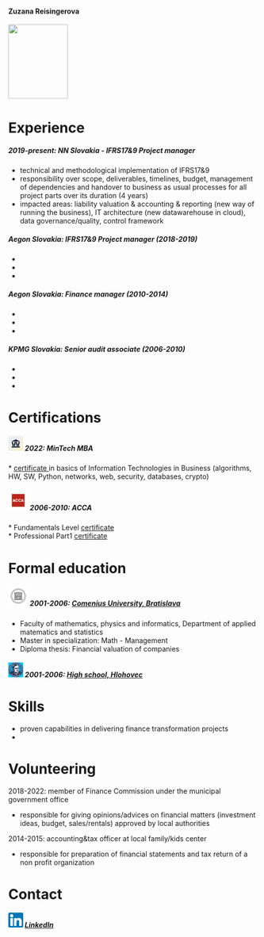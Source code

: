 <h4> Zuzana Reisingerova </h4>

<img src="https://user-images.githubusercontent.com/122103898/211145768-6a50ff48-becf-46a1-ba51-aaefd9686530.jpg" width="120" height="150">

# Experience

<h5> 2019-present: NN Slovakia - IFRS17&9 Project manager </h5>
 <ul>
  <li> technical and methodological implementation of IFRS17&9 </li>
  <li> responsibility over scope, deliverables, timelines, budget, management of dependencies and handover to business as usual processes for all project parts over its duration (4 years) </li>
  <li> impacted areas: liability valuation & accounting & reporting (new way of running the business), IT architecture (new datawarehouse in cloud), data governance/quality, control framework </li>
</ul>
  
<h5> Aegon Slovakia: IFRS17&9 Project manager (2018-2019) </h5> 
 <ul>
  <li>  </li>
  <li>  </li>
  <li>  </li>
</ul>

<h5> Aegon Slovakia: Finance manager (2010-2014) </h5> 
 <ul>
  <li>  </li>
  <li>  </li>
  <li>  </li>
</ul>

<h5> KPMG Slovakia: Senior audit associate (2006-2010) </h5> 
 <ul>
  <li>  </li>
  <li>  </li>
  <li>  </li>
</ul>

# Certifications

<h5> <img src="MiniTech logo.jpeg" width="30" height="30"> 2022: MinTech MBA </h5> 
 *  <a href="https://github.com/zreisingerova/zreisingerova.github.io/blob/966262fff31d76efd1eb81f2521990bec7b31685/Reisingerova_MiniTechMBA_EN%20certificate.pdf"> certificate </a> in basics of Information Technologies in Business (algorithms, HW, SW, Python, networks, web, security, databases, crypto) 

<h5> <img src="ACCA logo.jpeg" width="40" height="40"> 2006-2010: ACCA </h5> 
   * Fundamentals Level <a href="Reisingerova_ACCA_Fundamentals Level.pdf">certificate </a> <br>
   * Professional Part1 <a href="Reisingerova_ACCA_Professional Part1.pdf">certificate </a> 

# Formal education 

<h5> <img src="UK logo.jpeg" width="40" height="40"> 
  2001-2006: <a href="https://fmph.uniba.sk/en/departments/department-of-applied-mathematics-and-statistics/">Comenius University, Bratislava</a>  </h5>

* Faculty of mathematics, physics and informatics, Department of applied matematics and statistics 
* Master in specialization: Math - Management 
* Diploma thesis: Financial valuation of companies 
 
<h5> <img src="gymnazium logo.jpeg" width="30" height="30"> 
  2001-2006: <a href="https://gymhc.edupage.org/contact/">High school, Hlohovec</a> </h5>

# Skills
* proven capabilities in delivering finance transformation projects 
*

# Volunteering

2018-2022: member of Finance Commission under the municipal government office
* responsible for giving opinions/advices on financial matters (investment ideas, budget, sales/rentals) approved by local authorities 

2014-2015: accounting&tax officer at local family/kids center
* responsible for preparation of financial statements and tax return of a non profit organization

# Contact
<h5> <img src="LinkedIn logo.png" width="30" height="30"> 
<a href="https://www.linkedin.com/in/zuzana-reisingerova-388977152/">LinkedIn</a> </h5>

